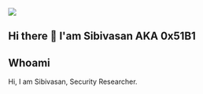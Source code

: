 
<a href="https://x.com/sibivasan"><img src="https://i.giphy.com/media/v1.Y2lkPTc5MGI3NjExYjNkYThqcWtzNHprem53ODZ4Y3N1ZmF6dG53d3Q3NXhqajQ5azdmMyZlcD12MV9pbnRlcm5hbF9naWZfYnlfaWQmY3Q9Zw/OqJ8YAM8eAQ02wTeYD/giphy.gif"/></a>


## Hi there 👋 I'am Sibivasan AKA 0x51B1


## Whoami

Hi, I am Sibivasan, Security Researcher.





<!--
**sibivasanM/sibivasanM** is a ✨ _special_ ✨ repository because its `README.md` (this file) appears on your GitHub profile.

Here are some ideas to get you started:

- 🔭 I’m currently working on ...
- 🌱 I’m currently learning ...
- 👯 I’m looking to collaborate on ...
- 🤔 I’m looking for help with ...
- 💬 Ask me about ...
- 📫 How to reach me: ...
- 😄 Pronouns: ...
- ⚡ Fun fact: ...
-->
